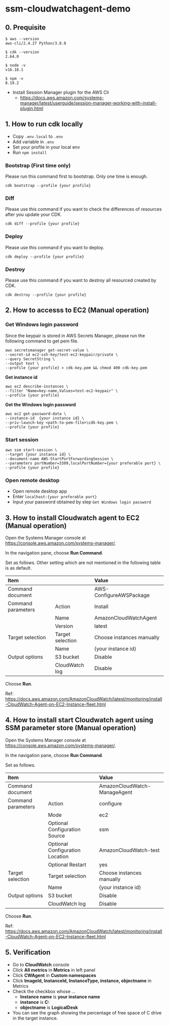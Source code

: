# ssm-cloudwatchagent-demo

## 0. Prequisite

```
$ aws --version
aws-cli/2.4.27 Python/3.8.8
```

```
$ cdk --version
2.64.0
```

```
$ node -v
v16.18.1
```

```
$ npm -v
8.19.2
```

- Install Session Manager plugin for the AWS Cli
  - https://docs.aws.amazon.com/systems-manager/latest/userguide/session-manager-working-with-install-plugin.html

## 1. How to run cdk locally

- Copy `.env.local` to `.env`
- Add variable in `.env`
- Set your profile in your local env
- Run `npm install`

### Bootstrap (First time only)
Please run this command first to bootstrap. Only one time is enough.


```
cdk bootstrap --profile {your profile}
```

### Diff
Please use this command if you want to check the differences of resources after you update your CDK.

```
cdk diff --profile {your profile}
```

### Deploy
Please use this command if you want to deploy.

```
cdk deploy --profile {your profile}
```

### Destroy
Please use this command if you want to destroy all resourced created by CDK.

```
cdk destroy --profile {your profile}
```

## 2. How to accesss to EC2 (Manual operation)

### Get Windows login password
Since the keypair is stored in AWS Secrets Manager, please run the following command to get pem file.

```
aws secretsmanager get-secret-value \
--secret-id ec2-ssh-key/test-ec2-keypair/private \
--query SecretString \
--output text \
--profile {your profile} > cdk-key.pem && chmod 400 cdk-key.pem
```

**Get instance id**

```
aws ec2 describe-instances \
--filter "Name=key-name,Values=test-ec2-keypair" \
--profile {your profile}
```

**Get the Windows login password**

```
aws ec2 get-password-data \
--instance-id  {your instance id} \
--priv-launch-key <path-to-pem-file>\cdk-key.pem \
--profile {your profile}
```

### Start session

```
aws ssm start-session \
--target {your instance id} \
--document-name AWS-StartPortForwardingSession \
--parameters portNumber=3389,localPortNumber={your preferable port} \
--profile {your profile}
```

### Open remote desktop

- Open remote desktop app
- Enter `localhost:{your preferable port}`
- Input your password obtained by step `Get Windows login password`

## 3. How to install Cloudwatch agent to EC2 (Manual operation)

Open the Systems Manager console at https://console.aws.amazon.com/systems-manager/.

In the navigation pane, choose **Run Command**.

Set as follows. Other setting which are not mentioned in the following table is as default.

|Item| |Value|
|:----|:----|:----|
|Command document| |AWS-ConfigureAWSPackage|
|Command parameters|Action|Install|
| |Name|AmazonCloudWatchAgent|
| |Version|latest|
|Target selection|Target selection|Choose instances manually|
| |Name|{your instance id}|
|Output options|S3 bucket|Disable|
| |CloudWatch log|Disable|

Choose **Run**.

Ref: https://docs.aws.amazon.com/AmazonCloudWatch/latest/monitoring/install-CloudWatch-Agent-on-EC2-Instance-fleet.html

## 4. How to install start Cloudwatch agent using SSM parameter store (Manual operation)

Open the Systems Manager console at https://console.aws.amazon.com/systems-manager/.

In the navigation pane, choose **Run Command**.

Set as follows.

|Item| |Value|
|:----|:----|:----|
|Command document| |AmazonCloudWatch-ManageAgent|
|Command parameters|Action|configure|
| |Mode|ec2|
| |Optional Configuration Source|ssm|
| |Optional Configuration Location|AmazonCloudWatch-test|
| |Optional Restart|yes|
|Target selection|Target selection|Choose instances manually|
| |Name|{your instance id}|
|Output options|S3 bucket|Disable|
| |CloudWatch log|Disable|

Choose **Run**.

Ref: https://docs.aws.amazon.com/AmazonCloudWatch/latest/monitoring/install-CloudWatch-Agent-on-EC2-Instance-fleet.html

## 5. Verification

- Go to **CloudWatch** console
- Click **All metrics** in **Metrics** in left panel
- Click **CWAgent** in **Custom namespaces**
- Click **ImageId, InstanceId, InstanceType, instance, objectname** in Metrics
- Check the checkbox whose ...
  - **Instance name** is **your instance name** 
  - **instance** is **C:**
  - **objectname** is **LogicalDesk**
- You can see the graph showing the percentage of free space of C drive in the target instance.